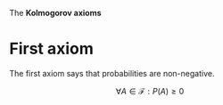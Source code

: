 The **Kolmogorov axioms**

# First axiom

The first axiom says that probabilities are non-negative.

$$
\forall A \in \mathcal{F}: P(A) \geqslant 0
$$